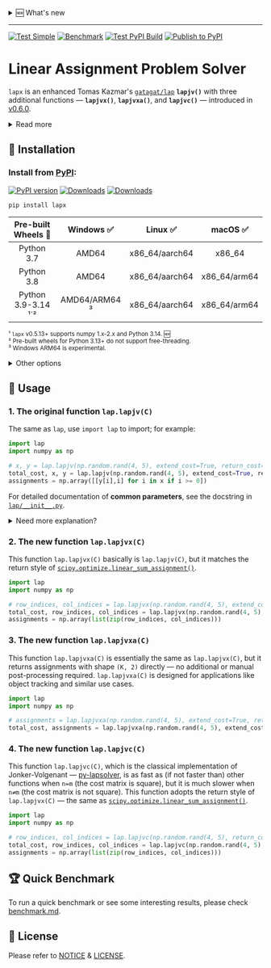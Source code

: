 <details><summary>🆕 What's new</summary><br>

- 2025/10/16: `lapx` [v0.6.0](https://github.com/rathaROG/lapx/releases/tag/v0.6.0) introduced **`lapjvx()`**, **`lapjvxa()`**, and **`lapjvc()`**.
- 2025/10/15: Added Python 3.14 support and [more](https://github.com/rathaROG/lapx/pull/15).
- 2024/12/01: The original [`lap`](https://github.com/gatagat/lap) and [`lapx`](https://github.com/rathaROG/lapx) have been merged.

</details>

---

[![Test Simple](https://github.com/rathaROG/lapx/actions/workflows/test_simple.yaml/badge.svg)](https://github.com/rathaROG/lapx/actions/workflows/test_simple.yaml)
[![Benchmark](https://github.com/rathaROG/lapx/actions/workflows/benchmark.yaml/badge.svg)](https://github.com/rathaROG/lapx/actions/workflows/benchmark.yaml)
[![Test PyPI Build](https://github.com/rathaROG/lapx/actions/workflows/prepublish.yaml/badge.svg)](https://github.com/rathaROG/lapx/actions/workflows/prepublish.yaml)
[![Publish to PyPI](https://github.com/rathaROG/lapx/actions/workflows/publish.yaml/badge.svg)](https://github.com/rathaROG/lapx/actions/workflows/publish.yaml)

# Linear Assignment Problem Solver

`lapx` is an enhanced Tomas Kazmar's [`gatagat/lap`](https://github.com/gatagat/lap) **`lapjv()`** with three additional functions — **`lapjvx()`**, **`lapjvxa()`**, and **`lapjvc()`** — introduced in [v0.6.0](https://github.com/rathaROG/lapx/releases/tag/v0.6.0).

<details><summary>Read more</code></summary><br>

Tomas Kazmar's [`lap`](https://github.com/gatagat/lap) is a [linear assignment problem](https://en.wikipedia.org/wiki/Assignment_problem) solver using Jonker-Volgenant algorithm for dense LAPJV ¹ or sparse LAPMOD ² matrices. Both algorithms are implemented from scratch based solely on the papers ¹˒² and the public domain Pascal implementation provided by A. Volgenant ³. The LAPMOD implementation seems to be faster than the LAPJV implementation for matrices with a side of more than ~5000 and with less than 50% finite coefficients.

<sup>¹ R. Jonker and A. Volgenant, "A Shortest Augmenting Path Algorithm for Dense and Sparse Linear Assignment Problems", Computing 38, 325-340 (1987) </sup><br>
<sup>² A. Volgenant, "Linear and Semi-Assignment Problems: A Core Oriented Approach", Computer Ops Res. 23, 917-932 (1996) </sup><br>
<sup>³ http://www.assignmentproblems.com/LAPJV.htm | [[archive.org](https://web.archive.org/web/20220221010749/http://www.assignmentproblems.com/LAPJV.htm)] </sup><br>

</details>

## 💽 Installation

### Install from [PyPI](https://pypi.org/project/lapx/):

[![PyPI version](https://badge.fury.io/py/lapx.svg)](https://badge.fury.io/py/lapx)
[![Downloads](https://static.pepy.tech/badge/lapx)](https://pepy.tech/project/lapx)
[![Downloads](https://static.pepy.tech/badge/lapx/month)](https://pepy.tech/project/lapx)

```
pip install lapx
```

| **Pre-built Wheels** 🛞 | **Windows** ✅ | **Linux** ✅ | **macOS** ✅ |
|:---:|:---:|:---:|:---:|
| Python 3.7 | AMD64 | x86_64/aarch64 | x86_64 |
| Python 3.8 | AMD64 | x86_64/aarch64 | x86_64/arm64 |
| Python 3.9-3.14 ¹`² | AMD64/ARM64 ³ | x86_64/aarch64 | x86_64/arm64 |

<sup>¹ `lapx` v0.5.13+ supports numpy 1.x-2.x and Python 3.14. 🆕 </sup><br>
<sup>² Pre-built wheels for Python 3.13+ do not support free-threading.</sup><br>
<sup>³ Windows ARM64 is experimental.</sup><br>


<details><summary>Other options</summary>

### Install from GitHub repo (Require C++ compiler):

```
pip install git+https://github.com/rathaROG/lapx.git
```

### Build and install (Require C++ compiler):

```
git clone https://github.com/rathaROG/lapx.git
cd lapx
pip install "setuptools>=67.8.0"
pip install wheel build
python -m build --wheel
cd dist
```

</details>

## 🧪 Usage

### 1. The original function ``lap.lapjv(C)``

The same as `lap`, use `import lap` to import; for example:

```python
import lap
import numpy as np

# x, y = lap.lapjv(np.random.rand(4, 5), extend_cost=True, return_cost=False)
total_cost, x, y = lap.lapjv(np.random.rand(4, 5), extend_cost=True, return_cost=True)
assignments = np.array([[y[i],i] for i in x if i >= 0])
```

For detailed documentation of **common parameters**, see the docstring in [`lap/__init__.py`](lap/__init__.py).

<details><summary>Need more explanation?</summary>

The function `lapjv(C)` returns the assignment cost `cost` and two arrays `x` and `y`. If cost matrix `C` has shape NxM, then `x` is a size-N array specifying to which column each row is assigned, and `y` is a size-M array specifying to which row each column is assigned. For example, an output of `x = [1, 0]` indicates that row 0 is assigned to column 1 and row 1 is assigned to column 0. Similarly, an output of `x = [2, 1, 0]` indicates that row 0 is assigned to column 2, row 1 is assigned to column 1, and row 2 is assigned to column 0.

Note that this function *does not* return the assignment matrix (as done by scipy's [`linear_sum_assignment`](https://docs.scipy.org/doc/scipy/reference/generated/scipy.optimize.linear_sum_assignment.html) and lapsolver's [`solve dense`](https://github.com/cheind/py-lapsolver)). The assignment matrix can be constructed from `x` as follows:

```python
A = np.zeros((N, M))
for i in range(N):
    A[i, x[i]] = 1
```

Equivalently, we could construct the assignment matrix from `y`:

```python
A = np.zeros((N, M))
for j in range(M):
    A[y[j], j] = 1
```

Finally, note that the outputs are redundant: we can construct `x` from `y`, and vise versa:

```python
x = [np.where(y == i)[0][0] for i in range(N)]
y = [np.where(x == j)[0][0] for j in range(M)]
```

</details>

### 2. The new function ``lap.lapjvx(C)``

This function `lap.lapjvx(C)` basically is `lap.lapjv(C)`, but it matches the return style of [`scipy.optimize.linear_sum_assignment()`](https://docs.scipy.org/doc/scipy/reference/generated/scipy.optimize.linear_sum_assignment.html).

```python
import lap
import numpy as np

# row_indices, col_indices = lap.lapjvx(np.random.rand(4, 5), extend_cost=True, return_cost=False)
total_cost, row_indices, col_indices = lap.lapjvx(np.random.rand(4, 5), extend_cost=True, return_cost=True)
assignments = np.array(list(zip(row_indices, col_indices)))
```

### 3. The new function ``lap.lapjvxa(C)``

This function `lap.lapjvxa(C)` is essentially the same as `lap.lapjvx(C)`, but it returns assignments with shape `(K, 2)` directly — no additional or manual post-processing required. `lap.lapjvxa(C)` is designed for applications like object tracking and similar use cases.

```python
import lap
import numpy as np

# assignments = lap.lapjvxa(np.random.rand(4, 5), extend_cost=True, return_cost=False)
total_cost, assignments = lap.lapjvxa(np.random.rand(4, 5), extend_cost=True, return_cost=True)
```

### 4. The new function ``lap.lapjvc(C)``

This function `lap.lapjvc(C)`, which is the classical implementation of Jonker-Volgenant — [py-lapsolver](https://github.com/cheind/py-lapsolver), is as fast as (if not faster than) other functions when `n=m` (the cost matrix is square), but it is much slower when `n≠m` (the cost matrix is not square). This function adopts the return style of `lap.lapjvx(C)` — the same as [`scipy.optimize.linear_sum_assignment()`](https://docs.scipy.org/doc/scipy/reference/generated/scipy.optimize.linear_sum_assignment.html).

```python
import lap
import numpy as np

# row_indices, col_indices = lap.lapjvc(np.random.rand(4, 5), return_cost=False)
total_cost, row_indices, col_indices = lap.lapjvc(np.random.rand(4, 5), return_cost=True)
assignments = np.array(list(zip(row_indices, col_indices)))
```

## 🏆 Quick Benchmark

To run a quick benchmark or see some interesting results, please check [benchmark.md](benchmark.md).

## 📝 License

Please refer to [NOTICE](NOTICE) & [LICENSE](LICENSE).
